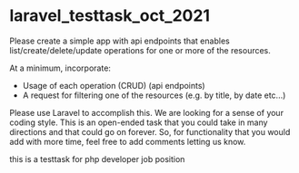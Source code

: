# laravel_testtask_oct_2021

Please create a simple app with api endpoints that enables list/create/delete/update operations for one or more of the resources.

At a minimum, incorporate:
- Usage of each operation (CRUD) (api endpoints)
- A request for filtering one of the resources (e.g. by title, by date etc...)

Please use Laravel to accomplish this.
We are looking for a sense of your coding style. 
This is an open-ended task that you could take in many directions and that could go on forever. 
So, for functionality that you would add with more time, feel free to add comments letting us know.

this is a testtask for php developer job position
